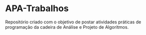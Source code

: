 ﻿# APA-Trabalhos
Repositório criado com o objetivo de postar atividades práticas de programação da cadeira de Análise e Projeto de Algoritmos.
